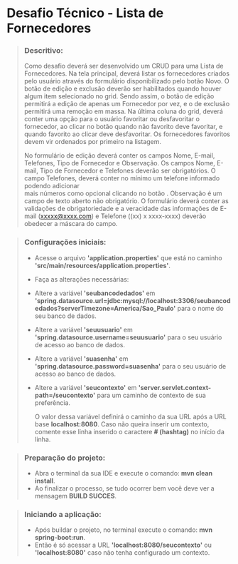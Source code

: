 # Desafio Técnico - Lista de Fornecedores

> <h3> Descritivo: </h3>
> Como desafio deverá ser desenvolvido um CRUD para uma Lista de Fornecedores.
> Na tela principal, deverá listar os fornecedores criados pelo usuário através do formulário
> disponibilizado pelo botão Novo. O botão de edição e exclusão deverão ser habilitados quando
> houver algum item selecionado no grid. Sendo assim, o botão de edição permitirá a edição de apenas
> um Fornecedor por vez, e o de exclusão permitirá uma remoção em massa. Na última coluna do grid,
> deverá conter uma opção para o usuário favoritar ou desfavoritar o fornecedor, ao clicar no botão
> quando não favorito deve favoritar, e quando favorito ao clicar deve desfavoritar. Os fornecedores
> favoritos devem vir ordenados por primeiro na listagem.
>
> No formulário de edição deverá conter os campos Nome, E-mail, Telefones, Tipo de
> Fornecedor e Observação. Os campos Nome, E-mail, Tipo de Fornecedor e Telefones deverão ser
> obrigatórios. O campo Telefones, deverá conter no mínimo um telefone informado podendo adicionar  
> mais números como opcional clicando no botão . Observação é um campo de texto aberto não
> obrigatório. O formulário deverá conter as validações de obrigatoriedade e a veracidade das
> informações de E-mail (xxxxx@xxxx.com) e Telefone ((xx) x xxxx-xxxx) deverão obedecer a máscara do
> campo.


> <h3> Configurações iniciais: </h3>
>
> - Acesse o arquivo <b>'application.properties'</b> que está no caminho <b>'src/main/resources/application.properties'</b>.
> - Faça as alterações necessárias:
> - Altere a variável <b>'seubancodedados'</b> em <b>'spring.datasource.url=jdbc:mysql://localhost:3306/seubancodedados?serverTimezone=America/Sao_Paulo'</b> para o nome do seu banco de dados.
> - Altere a variável <b>'seuusuario'</b> em <b>'spring.datasource.username=seuusuario'</b> para o seu usuário de acesso ao banco de dados.
> - Altere a variável <b>'suasenha'</b> em <b>'spring.datasource.password=suasenha'</b> para o seu usuário de acesso ao banco de dados.
> - Altere a variável <b>'seucontexto'</b> em <b>'server.servlet.context-path=/seucontexto'</b> para um caminho de contexto de sua preferência.
> 
>   O valor dessa variável definirá o caminho da sua URL após a URL base <b>localhost:8080</b>.
>   Caso não queira inserir um contexto, comente esse linha inserido o caractere <b># (hashtag)</b> no início da linha.
   

> <h3> Preparação do projeto: </h3>
>
> - Abra o terminal da sua IDE e execute o comando: <b>mvn clean install</b>.
> - Ao finalizar o processo, se tudo ocorrer bem você deve ver a mensagem <b>BUILD SUCCES</b>.

> <h3>Iniciando a aplicação:</h3>
> 
> - Após buildar o projeto, no terminal execute o comando: <b>mvn spring-boot:run</b>.
> - Então é só acessar a URL <b>'localhost:8080/seucontexto'</b> ou <b>'localhost:8080'</b> caso não tenha configurado um contexto.





